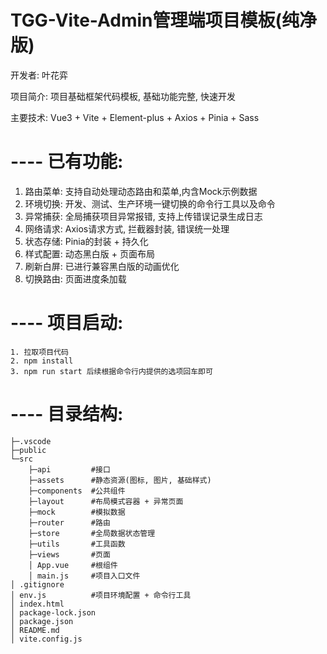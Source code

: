 # TGG-Vite-Admin管理端项目模板(纯净版)
开发者: 叶花弈

项目简介: 项目基础框架代码模板, 基础功能完整, 快速开发

主要技术: Vue3 + Vite + Element-plus + Axios + Pinia + Sass
# ---- 已有功能:
1. 路由菜单: 支持自动处理动态路由和菜单,内含Mock示例数据
2. 环境切换: 开发、测试、生产环境一键切换的命令行工具以及命令
3. 异常捕获: 全局捕获项目异常报错, 支持上传错误记录生成日志
4. 网络请求: Axios请求方式, 拦截器封装, 错误统一处理
5. 状态存储: Pinia的封装 + 持久化
6. 样式配置: 动态黑白版 + 页面布局
7. 刷新白屏: 已进行兼容黑白版的动画优化
8. 切换路由: 页面进度条加载
# ---- 项目启动:
```
1. 拉取项目代码
2. npm install
3. npm run start 后续根据命令行内提供的选项回车即可
```
# ---- 目录结构:
```
├─.vscode
├─public
└─src
    ├─api         #接口
    ├─assets      #静态资源(图标, 图片, 基础样式)
    ├─components  #公共组件
    ├─layout      #布局模式容器 + 异常页面
    ├─mock        #模拟数据
    ├─router      #路由
    ├─store       #全局数据状态管理
    ├─utils       #工具函数
    ├─views       #页面
    │ App.vue     #根组件
    │ main.js     #项目入口文件
│ .gitignore
│ env.js          #项目环境配置 + 命令行工具
│ index.html
│ package-lock.json
│ package.json
│ README.md
│ vite.config.js
```